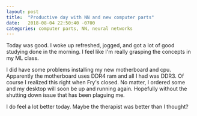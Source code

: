 ```yaml
---
layout: post
title:  "Productive day with NN and new computer parts"
date:   2018-08-04 22:50:40 -0700
categories: computer parts, NN, neural networks
---
```


Today was good. I woke up refreshed, jogged, and got a lot of good studying done in the morning. I feel like I'm really grasping the concepts in my ML class. 

I did have some problems installing my new motherboard and cpu. Apparently the motherboard uses DDR4 ram and all I had was DDR3. Of course I realized this right when Fry's closed. No matter, I ordered some and my desktop will soon be up and running again. Hopefully without the shutting down issue that has been plaguing me.

I do feel a lot better today. Maybe the therapist was better than I thought?